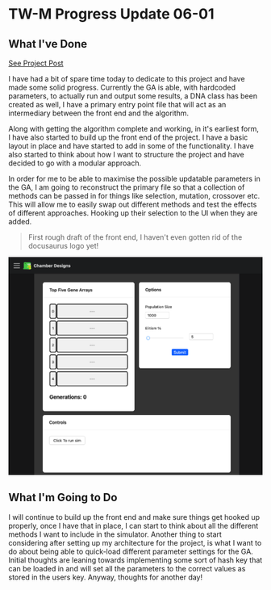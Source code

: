 # TW-M Progress Update 06-01

## What I've Done

[See Project Post](./typewriting-monkeys)

I have had a bit of spare time today to dedicate to this project and have made some solid progress. Currently the GA is able, with hardcoded parameters, to actually run and output some results, a DNA class has been created as well, I have a primary entry point file that will act as an intermediary between the front end and the algorithm.

<!-- truncate -->

Along with getting the algorithm complete and working, in it's earliest form, I have also started to build up the front end of the project. I have a basic layout in place and have started to add in some of the functionality. I have also started to think about how I want to structure the project and have decided to go with a modular approach.

In order for me to be able to maximise the possible updatable parameters in the GA, I am going to reconstruct the primary file so that a collection of methods can be passed in for things like selection, mutation, crossover etc. This will allow me to easily swap out different methods and test the effects of different approaches. Hooking up their selection to the UI when they are added.

> First rough draft of the front end, I haven't even gotten rid of the docusaurus logo yet!

![Initial Front End](../../../../../static/img/Projects/Typewriting-Monkeys/TWM-01.png)

## What I'm Going to Do

I will continue to build up the front end and make sure things get hooked up properly, once I have that in place, I can start to think about all the different methods I want to include in the simulator. Another thing to start considering after setting up my architecture for the project, is what I want to do about being able to quick-load different parameter settings for the GA. Initial thoughts are leaning towards implementing some sort of hash key that can be loaded in and will set all the parameters to the correct values as stored in the users key. Anyway, thoughts for another day!
